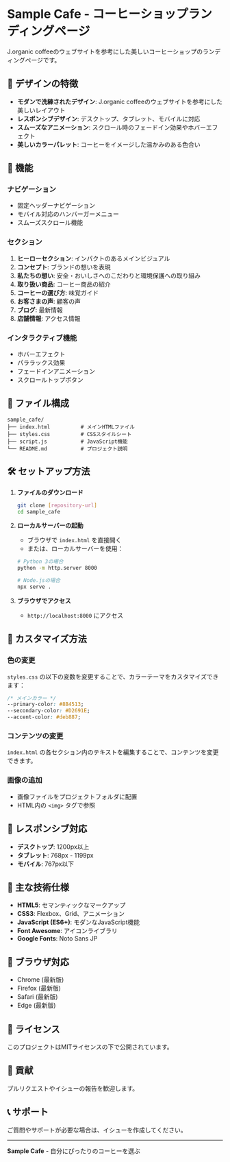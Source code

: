 # Sample Cafe - コーヒーショップランディングページ

J.organic coffeeのウェブサイトを参考にした美しいコーヒーショップのランディングページです。

## 🎨 デザインの特徴

- **モダンで洗練されたデザイン**: J.organic coffeeのウェブサイトを参考にした美しいレイアウト
- **レスポンシブデザイン**: デスクトップ、タブレット、モバイルに対応
- **スムーズなアニメーション**: スクロール時のフェードイン効果やホバーエフェクト
- **美しいカラーパレット**: コーヒーをイメージした温かみのある色合い

## 🚀 機能

### ナビゲーション
- 固定ヘッダーナビゲーション
- モバイル対応のハンバーガーメニュー
- スムーズスクロール機能

### セクション
1. **ヒーローセクション**: インパクトのあるメインビジュアル
2. **コンセプト**: ブランドの想いを表現
3. **私たちの想い**: 安全・おいしさへのこだわりと環境保護への取り組み
4. **取り扱い商品**: コーヒー商品の紹介
5. **コーヒーの選び方**: 味覚ガイド
6. **お客さまの声**: 顧客の声
7. **ブログ**: 最新情報
8. **店舗情報**: アクセス情報

### インタラクティブ機能
- ホバーエフェクト
- パララックス効果
- フェードインアニメーション
- スクロールトップボタン

## 📁 ファイル構成

```
sample_cafe/
├── index.html          # メインHTMLファイル
├── styles.css          # CSSスタイルシート
├── script.js           # JavaScript機能
└── README.md           # プロジェクト説明
```

## 🛠️ セットアップ方法

1. **ファイルのダウンロード**
   ```bash
   git clone [repository-url]
   cd sample_cafe
   ```

2. **ローカルサーバーの起動**
   - ブラウザで `index.html` を直接開く
   - または、ローカルサーバーを使用：
   ```bash
   # Python 3の場合
   python -m http.server 8000
   
   # Node.jsの場合
   npx serve .
   ```

3. **ブラウザでアクセス**
   - `http://localhost:8000` にアクセス

## 🎯 カスタマイズ方法

### 色の変更
`styles.css` の以下の変数を変更することで、カラーテーマをカスタマイズできます：

```css
/* メインカラー */
--primary-color: #8B4513;
--secondary-color: #D2691E;
--accent-color: #deb887;
```

### コンテンツの変更
`index.html` の各セクション内のテキストを編集することで、コンテンツを変更できます。

### 画像の追加
- 画像ファイルをプロジェクトフォルダに配置
- HTML内の `<img>` タグで参照

## 📱 レスポンシブ対応

- **デスクトップ**: 1200px以上
- **タブレット**: 768px - 1199px
- **モバイル**: 767px以下

## 🌟 主な技術仕様

- **HTML5**: セマンティックなマークアップ
- **CSS3**: Flexbox、Grid、アニメーション
- **JavaScript (ES6+)**: モダンなJavaScript機能
- **Font Awesome**: アイコンライブラリ
- **Google Fonts**: Noto Sans JP

## 🔧 ブラウザ対応

- Chrome (最新版)
- Firefox (最新版)
- Safari (最新版)
- Edge (最新版)

## 📄 ライセンス

このプロジェクトはMITライセンスの下で公開されています。

## 🤝 貢献

プルリクエストやイシューの報告を歓迎します。

## 📞 サポート

ご質問やサポートが必要な場合は、イシューを作成してください。

---

**Sample Cafe** - 自分にぴったりのコーヒーを選ぶ 